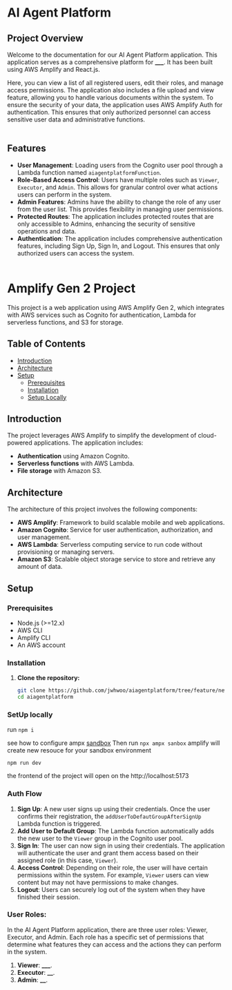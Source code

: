 # AI Agent Platform

## Project Overview

Welcome to the documentation for our AI Agent Platform application. This application serves as a comprehensive platform for **\_\_\_**. It has been built using AWS Amplify and React.js.

Here, you can view a list of all registered users, edit their roles, and manage access permissions. The application also includes a file upload and view feature, allowing you to handle various documents within the system. To ensure the security of your data, the application uses AWS Amplify Auth for authentication. This ensures that only authorized personnel can access sensitive user data and administrative functions.
<br/><br/>

## Features

- **User Management**: Loading users from the Cognito user pool through a Lambda function named `aiagentplatformFunction`.
- **Role-Based Access Control**: Users have multiple roles such as `Viewer`, `Executor`, and `Admin`. This allows for granular control over what actions users can perform in the system.
- **Admin Features**: Admins have the ability to change the role of any user from the user list. This provides flexibility in managing user permissions.
- **Protected Routes**: The application includes protected routes that are only accessible to Admins, enhancing the security of sensitive operations and data.
- **Authentication**: The application includes comprehensive authentication features, including Sign Up, Sign In, and Logout. This ensures that only authorized users can access the system.
  <br/><br/>

# Amplify Gen 2 Project

This project is a web application using AWS Amplify Gen 2, which integrates with AWS services such as Cognito for authentication, Lambda for serverless functions, and S3 for storage.

## Table of Contents

- [Introduction](#introduction)
- [Architecture](#architecture)
- [Setup](#setup)
  - [Prerequisites](#prerequisites)
  - [Installation](#installation)
  - [Setup Locally](#setuplocally)

## Introduction

The project leverages AWS Amplify to simplify the development of cloud-powered applications. The application includes:

- **Authentication** using Amazon Cognito.
- **Serverless functions** with AWS Lambda.
- **File storage** with Amazon S3.

## Architecture

The architecture of this project involves the following components:

- **AWS Amplify**: Framework to build scalable mobile and web applications.
- **Amazon Cognito**: Service for user authentication, authorization, and user management.
- **AWS Lambda**: Serverless computing service to run code without provisioning or managing servers.
- **Amazon S3**: Scalable object storage service to store and retrieve any amount of data.

## Setup



### Prerequisites

- Node.js (>=12.x)
- AWS CLI
- Amplify CLI
- An AWS account

### Installation

1. **Clone the repository:**
    ```bash
    git clone https://github.com/jwhwoo/aiagentplatform/tree/feature/new-ui
    cd aiagentplatform
    ```


### SetUp locally

run 
``npm i``

see how to configure ampx [sandbox](https://docs.amplify.aws/react/deploy-and-host/sandbox-environments/setup/#create-a-new-sandbox-environment)
Then run
``npx ampx sanbox``
amplify will create new resouce for your sandbox environment

``npm run dev``

the frontend of the project will open on the http://localhost:5173


### Auth Flow

1. **Sign Up**: A new user signs up using their credentials. Once the user confirms their registration, the `addUserToDefautGroupAfterSignUp` Lambda function is triggered.
2. **Add User to Default Group**: The Lambda function automatically adds the new user to the `Viewer` group in the Cognito user pool.
3. **Sign In**: The user can now sign in using their credentials. The application will authenticate the user and grant them access based on their assigned role (in this case, `Viewer`).
4. **Access Control**: Depending on their role, the user will have certain permissions within the system. For example, `Viewer` users can view content but may not have permissions to make changes.
5. **Logout**: Users can securely log out of the system when they have finished their session.

### User Roles:

In the AI Agent Platform application, there are three user roles: Viewer, Executor, and Admin. Each role has a specific set of permissions that determine what features they can access and the actions they can perform in the system.

1. **Viewer**: **\_\_\_**.
2. **Executor**: **\_\_**.
3. **Admin**: **\_\_**.
   <br/><br/>